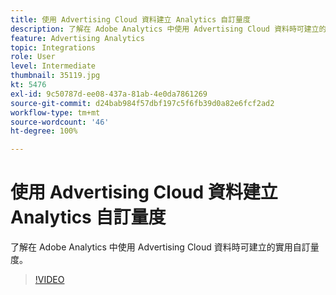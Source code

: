 ```yaml
---
title: 使用 Advertising Cloud 資料建立 Analytics 自訂量度
description: 了解在 Adobe Analytics 中使用 Advertising Cloud 資料時可建立的實用自訂量度。
feature: Advertising Analytics
topic: Integrations
role: User
level: Intermediate
thumbnail: 35119.jpg
kt: 5476
exl-id: 9c50787d-ee08-437a-81ab-4e0da7861269
source-git-commit: d24bab984f57dbf197c5f6fb39d0a82e6fcf2ad2
workflow-type: tm+mt
source-wordcount: '46'
ht-degree: 100%

---
```



# 使用 Advertising Cloud 資料建立 Analytics 自訂量度

了解在 Adobe Analytics 中使用 Advertising Cloud 資料時可建立的實用自訂量度。

>[!VIDEO](https://video.tv.adobe.com/v/35119/?quality=12&learn=on)
